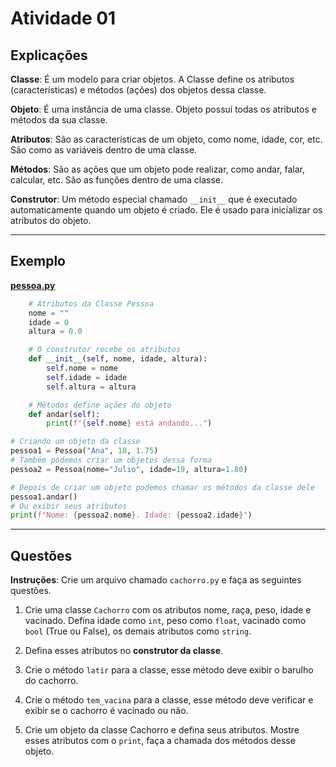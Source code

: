 # Atividade 01

## Explicações

**Classe**: É um modelo para criar objetos. A Classe define os atributos (características) e métodos (ações) dos objetos dessa classe.

**Objeto**: É uma instância de uma classe. Objeto possui todas os atributos e métodos da sua classe.

**Atributos**: São as características de um objeto, como nome, idade, cor, etc. São como as variáveis dentro de uma classe.

**Métodos**: São as ações que um objeto pode realizar, como andar, falar, calcular, etc. São as funções dentro de uma classe.

**Construtor**: Um método especial chamado `__init__` que é executado automaticamente quando um objeto é criado. Ele é usado para inicializar os atributos do objeto.

---

## Exemplo

**[pessoa.py](../exemplos/pessoa.py)**
```python
    # Atributos da Classe Pessoa
    nome = ""
    idade = 0
    altura = 0.0

    # O construtor recebe os atributos
    def __init__(self, nome, idade, altura):
        self.nome = nome
        self.idade = idade
        self.altura = altura

    # Métodos define ações do objeto
    def andar(self):
        print(f"{self.nome} está andando...")

# Criando um objeto da classe
pessoa1 = Pessoa("Ana", 18, 1.75)
# Também podemos criar um objetos dessa forma
pessoa2 = Pessoa(nome="Julio", idade=19, altura=1.80)

# Depois de criar um objeto podemos chamar os métodos da classe dele
pessoa1.andar()
# Ou exibir seus atributos
print(f"Nome: {pessoa2.nome}. Idade: {pessoa2.idade}")

```

---

## Questões

**Instruções**: Crie um arquivo chamado `cachorro.py` e faça as seguintes questões.

1. Crie uma classe `Cachorro` com os atributos nome, raça, peso, idade e vacinado. Defina idade como `int`, peso como `float`, vacinado como `bool` (True ou False), os demais atributos como `string`.

2. Defina esses atributos no **construtor da classe**.

3. Crie o método `latir` para a classe, esse método deve exibir o barulho do cachorro.

4. Crie o método `tem_vacina` para a classe, esse método deve verificar e exibir se o cachorro é vacinado ou não.

5. Crie um objeto da classe Cachorro e defina seus atributos. Mostre esses atributos com o `print`, faça a chamada dos métodos desse objeto.